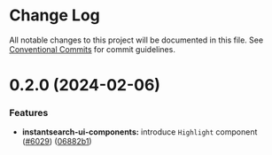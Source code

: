 # Change Log

All notable changes to this project will be documented in this file.
See [Conventional Commits](https://conventionalcommits.org) for commit guidelines.

# 0.2.0 (2024-02-06)


### Features

* **instantsearch-ui-components:** introduce `Highlight` component ([#6029](https://github.com/algolia/instantsearch/issues/6029)) ([06882b1](https://github.com/algolia/instantsearch/commit/06882b1f9bd2f1872599cdb350487cb5428a5914))

